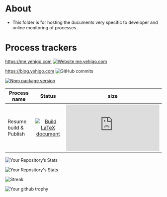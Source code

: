# About
* This folder is for hosting the ducuments very specific to  developer and online monitoring of processes.

# Process trackers

https://me.yehigo.com [![Website me.yehigo.com](https://img.shields.io/website-up-down-green-red/https/me.yehigo.com.svg)](https://me.yehigo.com/)

https://blog.yehigo.com ![GitHub commits](https://badgen.net/github/commits/yehigo/yehigo.github.io)



[![Npm package version](https://badgen.net/npm/v/express)](https://npmjs.com/package/express)



| Process name | Status | size|
|---| :---: | --- |
|Resume build & Publish |[![Build LaTeX document](https://github.com/Meenapintu/resume/actions/workflows/blank.yml/badge.svg)](https://github.com/Meenapintu/resume/actions/workflows/blank.yml)  |![size](https://badge-size.herokuapp.com/meenapintu/resume/gh-pages/resume.pdf)|

![Your Repository’s Stats](https://github-readme-stats.vercel.app/api?username=meenapintu&show_icons=true&theme=blue-green)

![Your Repository's Stats](https://github-readme-stats.vercel.app/api/top-langs/?username=meenapintu&theme=blue-green)

![Streak](https://github-readme-streak-stats.herokuapp.com/?user=meenapintu)

![Your github trophy](https://github-profile-trophy.vercel.app/?username=meenapintu&row=1)







